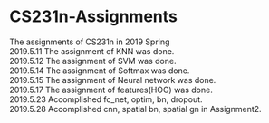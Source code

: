 # CS231n-Assignments
The assignments of CS231n in 2019 Spring  
2019.5.11 The assignment of KNN was done.  
2019.5.12 The assignment of SVM was done.  
2019.5.14 The assignment of Softmax was done.  
2019.5.15 The assignment of Neural network was done.  
2019.5.17 The assignment of features(HOG) was done.  
2019.5.23 Accomplished fc_net, optim, bn, dropout.  
2019.5.28 Accomplished cnn, spatial bn, spatial gn in Assignment2.  